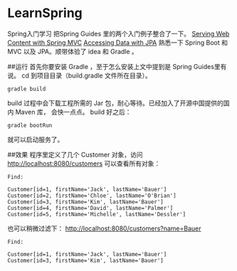 # LearnSpring
Spring入门学习
把Spring Guides 里的两个入门例子整合了一下。
[Serving Web Content with Spring MVC](http://spring.io/guides/gs/serving-web-content/)
[Accessing Data with JPA](http://spring.io/guides/gs/accessing-data-jpa/)
熟悉一下 Spring Boot 和 MVC 以及 JPA。顺带体验了 idea 和 Gradle 。


##运行
首先你要安装 Gradle ，至于怎么安装上文中提到是 Spring Guides里有说。
cd 到项目目录（build.gradle 文件所在目录）。

    gradle build
 
 build 过程中会下载工程所需的 Jar 包，耐心等待。已经加入了开源中国提供的国内 Maven 库， 会快一点点。
 build 好之后：

    gradle bootRun
 就可以启动服务了。
 
##效果
程序里定义了几个 Customer 对象，访问
[http://localhost:8080/customers](http://localhost:8080/customers)
可以查看所有对象：

    Find:

    Customer[id=1, firstName='Jack', lastName='Bauer']
	Customer[id=2, firstName='Chloe', lastName='O'Brian']
	Customer[id=3, firstName='Kim', lastName='Bauer']
	Customer[id=4, firstName='David', lastName='Palmer']
	Customer[id=5, firstName='Michelle', lastName='Dessler']

也可以稍微过滤下：
[http://localhost:8080/customers?name=Bauer](http://localhost:8080/customers?name=Bauer)

    Find:

	Customer[id=1, firstName='Jack', lastName='Bauer']
	Customer[id=3, firstName='Kim', lastName='Bauer']
